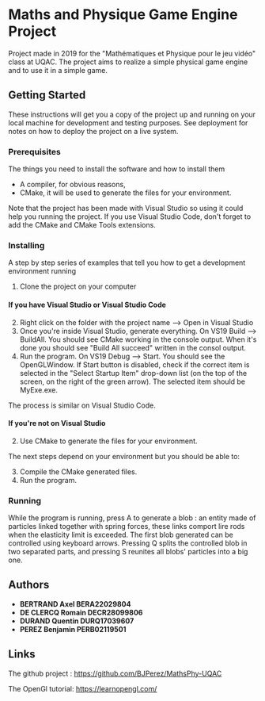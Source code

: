 # Maths and Physique Game Engine Project

Project made in 2019 for the "Mathématiques et Physique pour le jeu vidéo" class at UQAC.
The project aims to realize a simple physical game engine and to use it in a simple game.

## Getting Started

These instructions will get you a copy of the project up and running on your local machine for development and testing purposes. See deployment for notes on how to deploy the project on a live system.

### Prerequisites

The things you need to install the software and how to install them

- A compiler, for obvious reasons,
- CMake, it will be used to generate the files for your environment.

Note that the project has been made with Visual Studio so using it could help you running the project. If you use Visual Studio Code, don't forget to add the CMake and CMake Tools extensions.


### Installing

A step by step series of examples that tell you how to get a development environment running

1. Clone the project on your computer

#### If you have Visual Studio or Visual Studio Code

2. Right click on the folder with the project name --> Open in Visual Studio
3. Once you're inside Visual Studio, generate everything. On VS19 Build --> BuildAll. You should see CMake working in the console output. When it's done you should see "Build All succeed" written in the consol output. 
4. Run the program. On VS19 Debug --> Start. You should see the OpenGLWindow. If Start button is disabled, check if the correct item is selected in the "Select Startup Item" drop-down list (on the top of the screen, on the right of the green arrow). The selected item should be MyExe.exe.

The process is similar on Visual Studio Code.

#### If you're not on Visual Studio

2. Use CMake to generate the files for your environment.

The next steps depend on your environment but you should be able to:

3. Compile the CMake generated files.
4. Run the program.

### Running

While the program is running, press A to generate a blob : an entity made of particles linked together with spring forces, these links comport lire rods when the elasticity limit is exceeded. The first blob generated can be controlled using keyboard arrows. Pressing Q splits the controlled blob in two separated parts, and pressing S reunites all blobs' particles into a big one.

## Authors

* **BERTRAND Axel BERA22029804**
* **DE CLERCQ Romain DECR28099806**
* **DURAND Quentin DURQ17039607**
* **PEREZ Benjamin PERB02119501**

## Links
The github project : https://github.com/BJPerez/MathsPhy-UQAC

The OpenGl tutorial: https://learnopengl.com/
